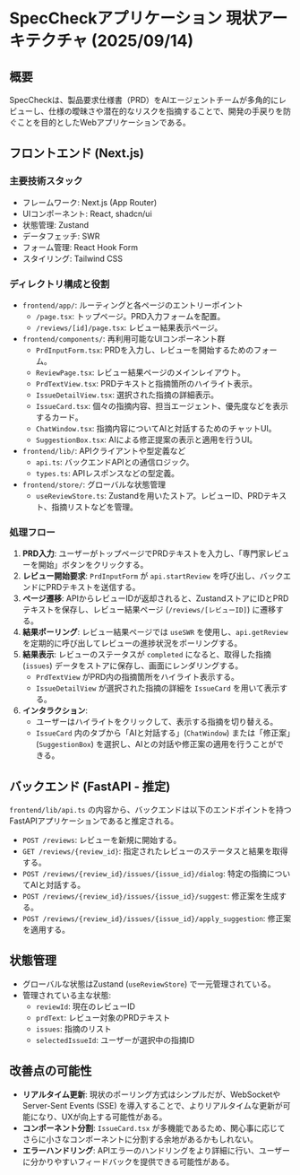 # SpecCheckアプリケーション 現状アーキテクチャ (2025/09/14)

## 概要

SpecCheckは、製品要求仕様書（PRD）をAIエージェントチームが多角的にレビューし、仕様の曖昧さや潜在的なリスクを指摘することで、開発の手戻りを防ぐことを目的としたWebアプリケーションである。

## フロントエンド (Next.js)

### 主要技術スタック

- フレームワーク: Next.js (App Router)
- UIコンポーネント: React, shadcn/ui
- 状態管理: Zustand
- データフェッチ: SWR
- フォーム管理: React Hook Form
- スタイリング: Tailwind CSS

### ディレクトリ構成と役割

- `frontend/app/`: ルーティングと各ページのエントリーポイント
  - `/page.tsx`: トップページ。PRD入力フォームを配置。
  - `/reviews/[id]/page.tsx`: レビュー結果表示ページ。
- `frontend/components/`: 再利用可能なUIコンポーネント群
  - `PrdInputForm.tsx`: PRDを入力し、レビューを開始するためのフォーム。
  - `ReviewPage.tsx`: レビュー結果ページのメインレイアウト。
  - `PrdTextView.tsx`: PRDテキストと指摘箇所のハイライト表示。
  - `IssueDetailView.tsx`: 選択された指摘の詳細表示。
  - `IssueCard.tsx`: 個々の指摘内容、担当エージェント、優先度などを表示するカード。
  - `ChatWindow.tsx`: 指摘内容についてAIと対話するためのチャットUI。
  - `SuggestionBox.tsx`: AIによる修正提案の表示と適用を行うUI。
- `frontend/lib/`: APIクライアントや型定義など
  - `api.ts`: バックエンドAPIとの通信ロジック。
  - `types.ts`: APIレスポンスなどの型定義。
- `frontend/store/`: グローバルな状態管理
  - `useReviewStore.ts`: Zustandを用いたストア。レビューID、PRDテキスト、指摘リストなどを管理。

### 処理フロー

1.  **PRD入力**: ユーザーがトップページでPRDテキストを入力し、「専門家レビューを開始」ボタンをクリックする。
2.  **レビュー開始要求**: `PrdInputForm` が `api.startReview` を呼び出し、バックエンドにPRDテキストを送信する。
3.  **ページ遷移**: APIからレビューIDが返却されると、ZustandストアにIDとPRDテキストを保存し、レビュー結果ページ (`/reviews/[レビューID]`) に遷移する。
4.  **結果ポーリング**: レビュー結果ページでは `useSWR` を使用し、`api.getReview` を定期的に呼び出してレビューの進捗状況をポーリングする。
5.  **結果表示**: レビューのステータスが `completed` になると、取得した指摘 (`issues`) データをストアに保存し、画面にレンダリングする。
    -   `PrdTextView` がPRD内の指摘箇所をハイライト表示する。
    -   `IssueDetailView` が選択された指摘の詳細を `IssueCard` を用いて表示する。
6.  **インタラクション**:
    -   ユーザーはハイライトをクリックして、表示する指摘を切り替える。
    -   `IssueCard` 内のタブから「AIと対話する」(`ChatWindow`) または「修正案」(`SuggestionBox`) を選択し、AIとの対話や修正案の適用を行うことができる。

## バックエンド (FastAPI - 推定)

`frontend/lib/api.ts` の内容から、バックエンドは以下のエンドポイントを持つFastAPIアプリケーションであると推定される。

- `POST /reviews`: レビューを新規に開始する。
- `GET /reviews/{review_id}`: 指定されたレビューのステータスと結果を取得する。
- `POST /reviews/{review_id}/issues/{issue_id}/dialog`: 特定の指摘についてAIと対話する。
- `POST /reviews/{review_id}/issues/{issue_id}/suggest`: 修正案を生成する。
- `POST /reviews/{review_id}/issues/{issue_id}/apply_suggestion`: 修正案を適用する。

## 状態管理

- グローバルな状態はZustand (`useReviewStore`) で一元管理されている。
- 管理されている主な状態:
  - `reviewId`: 現在のレビューID
  - `prdText`: レビュー対象のPRDテキスト
  - `issues`: 指摘のリスト
  - `selectedIssueId`: ユーザーが選択中の指摘ID

## 改善点の可能性

- **リアルタイム更新**: 現状のポーリング方式はシンプルだが、WebSocketやServer-Sent Events (SSE) を導入することで、よりリアルタイムな更新が可能になり、UXが向上する可能性がある。
- **コンポーネント分割**: `IssueCard.tsx` が多機能であるため、関心事に応じてさらに小さなコンポーネントに分割する余地があるかもしれない。
- **エラーハンドリング**: APIエラーのハンドリングをより詳細に行い、ユーザーに分かりやすいフィードバックを提供できる可能性がある。
